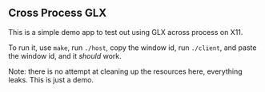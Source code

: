 ## Cross Process GLX

This is a simple demo app to test out using GLX across process on X11.

To run it, use `make`, run `./host`, copy the window id, run `./client`, and paste the window id, and it *should* work.

Note: there is no attempt at cleaning up the resources here, everything leaks. This is just a demo.
